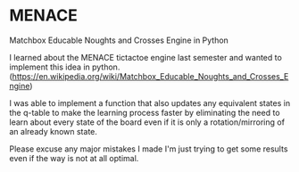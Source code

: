# MENACE
 Matchbox Educable Noughts and Crosses Engine in Python

 I learned about the MENACE tictactoe engine last semester and wanted to implement this idea in python.
 (https://en.wikipedia.org/wiki/Matchbox_Educable_Noughts_and_Crosses_Engine)

I was able to implement a function that also updates any equivalent states in the q-table to make the learning process faster by eliminating the need to learn about every state of the board even if it is only a rotation/mirroring of an already known state.

Please excuse any major mistakes I made I'm just trying to get some results even if the way is not at all optimal.
